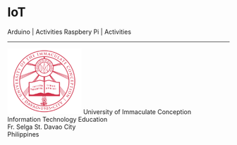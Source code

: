 # IoT

Arduino | Activities
Raspbery Pi | Activities

<hr/>
<img src="https://github.com/clydeatuic/CloudDatabase/blob/master/uic.png" height="150" />
University of Immaculate Conception<br/>
Information Technology Education<br/>
Fr. Selga St. Davao City<br/>
Philippines